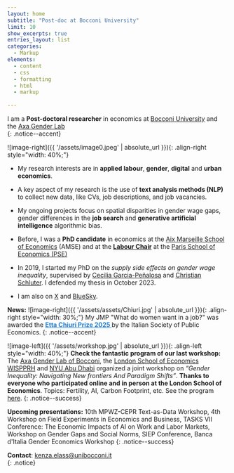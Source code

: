 ```yaml
---
layout: home
subtitle: "Post-doc at Bocconi University"
limit: 10
show_excerpts: true
entries_layout: list
categories:
  - Markup
elements:
  - content
  - css
  - formatting
  - html
  - markup  
  
---
```


 I am a **Post-doctoral researcher** in economics at [Bocconi University](https://www.unibocconi.eu/wps/wcm/connect/bocconi/sitopubblico_en/navigation+tree/home) and the [Axa Gender Lab](https://genderlab.unibocconi.eu/)  
{: .notice--accent}

![image-right]({{ '/assets/image0.jpeg' | absolute_url }}){: .align-right style="width: 40%;"}

* My research interests are in **applied labour**, **gender**, **digital** and **urban economics**.
  
* A key aspect of my research is the use of **text analysis methods (NLP)** to collect new data, like CVs, job descriptions, and job vacancies.

* My ongoing projects focus on spatial disparities in gender wage gaps, gender differences in the **job search** and **generative artificial intelligence** algorithmic bias. 
   
*  Before, I was a **PhD candidate** in economics at the [Aix Marseille School of Economics](https://www.amse-aixmarseille.fr/en/members/elass) (AMSE) and at the **[Labour Chair](https://www.parisschoolofeconomics.eu/fr/programme-partenarial/chaires/chaire-travail/)** at the [Paris School of Economics (PSE)](https://www.parisschoolofeconomics.eu/fr/programme-partenarial/chaires/chaire-travail/doctorants/)

* In 2019, I started my PhD on the <i>supply side effects on gender wage inequality</i>, supervised by [Cecilia Garcia-Peñalosa](https://sites.google.com/view/ceciliagarciapenalosa) and [Christian Schluter](https://christianschluter.github.io/). I defended my thesis in October 2023.

* I am also on [X](https://twitter.com/ElassKenza) and [BlueSky](https://bsky.app/profile/kenza-elass.bsky.social).

**News:** ![image-right]({{ '/assets/assets/Chiuri.jpg' | absolute_url }}){: .align-right style="width: 30%;"} My JMP "What do women want in a job?" was awarded the   <a href="https://www.siepweb.it/siep/wp/en/en/premio-etta-chiuri/" style="font-weight: bold; color: #237ecf;">
    Etta Chiuri Prize 2025
  </a>  by the Italian Society of Public Economics.
{: .notice--accent}

![image-left]({{ '/assets/workshop.jpg' | absolute_url }}){: .align-left style="width: 40%;"}
**Check the fantastic program of our last workshop:** The [Axa Gender Lab of Bocconi](https://genderlab.unibocconi.eu/), the [London School of Economics WISPPRH](https://www.lse.ac.uk/social-policy/research/Research-clusters/WISPPRH) and [NYU Abu Dhabi](https://nyuad.nyu.edu/en/) organized a joint workshop on *“Gender Inequality: Navigating New frontiers And Paradigm Shifts”*. **Thanks to everyone who participated online and in person at the London School of Economics**. Topics: Fertility, AI, Carbon Footprint, etc. See the program [here](https://www.lse.ac.uk/social-policy/research/Research-clusters/WISPPRH/events/2025/March-Workshop/Gender-Inequality-Navigating-New-Frontiers-and-Paradigm-Shifts).
{: .notice--success}


**Upcoming presentations:** 10th MPWZ-CEPR Text-as-Data Workshop, 4th Workshop on Field Experiments in Economics and Business, TASKS VII Conference: The Economic Impacts of AI on Work and Labor Markets, Workshop on Gender Gaps and Social Norms, SIEP Conference, Banca d'Italia Gender Economics Workshop
{: .notice--success}

<i class="fa fa-envelope"></i> **Contact**: kenza.elass@unibocconi.it  
{: .notice}
